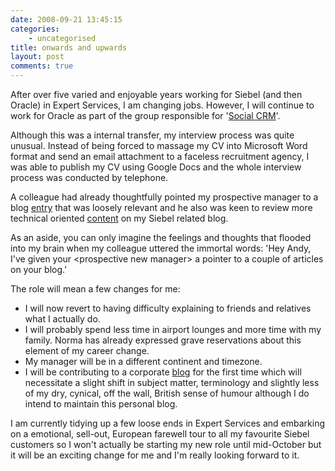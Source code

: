 ```yaml
---
date: 2008-09-21 13:45:15
categories:
    - uncategorised
title: onwards and upwards
layout: post
comments: true
---
```

After over five varied and enjoyable years working for Siebel (and then
Oracle) in Expert Services, I am changing jobs. However, I will continue
to work for Oracle as part of the group responsible for
'[Social CRM](http://www.oracle.com/applications/socialcrm/index.html)'.

Although this was a internal transfer, my interview process was quite
unusual. Instead of being forced to massage my CV into Microsoft Word
format and send an email attachment to a faceless recruitment agency, I
was able to publish my CV using Google Docs and the whole interview
process was conducted by telephone.

A colleague had already thoughtfully pointed my prospective manager to a
blog
[entry](http://www.nbrightside.com/blog/2008/07/16/how-to-make-100-friends-on-identi-ca-in-14-days/)
that was loosely relevant and he also was keen to review more technical
oriented [content](http://www.nbrightside.com/drupal/node/27) on my Siebel
related blog.

As an aside, you can only imagine the feelings and thoughts that flooded
into my brain when my colleague uttered the immortal words: 'Hey Andy,
I've given your <prospective new manager\> a pointer to a couple of
articles on your blog.'

The role will mean a few changes for me:

-   I will now revert to having difficulty explaining to friends and
    relatives what I actually do.
-   I will probably spend less time in airport lounges and more time
    with my family. Norma has already expressed grave reservations about
    this element of my career change.
-   My manager will be in a different continent and timezone.
-   I will be contributing to a corporate
    [blog](http://blogs.oracle.com/socialcrm/) for the first time which
    will necessitate a slight shift in subject matter, terminology and
    slightly less of my dry, cynical, off the wall, British sense of
    humour although I do intend to maintain this personal blog.

I am currently tidying up a few loose ends in Expert Services and
embarking on a emotional, sell-out, European farewell tour to all my
favourite Siebel customers so I won't actually be starting my new role
until mid-October but it will be an exciting change for me and I'm
really looking forward to it.
